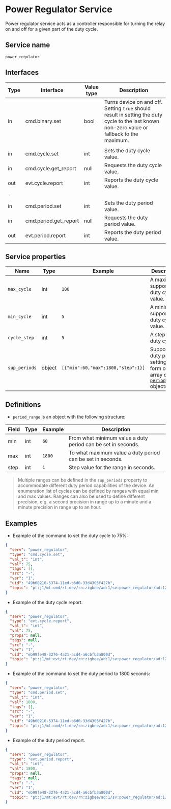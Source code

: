 # Power Regulator Service

Power regulator service acts as a controller responsible for turning the relay on and off for a given part of the duty cycle.

## Service name

`power_regulator`

## Interfaces

| Type | Interface             | Value type | Description                                                                                                                                  |
|------|-----------------------|------------|----------------------------------------------------------------------------------------------------------------------------------------------|
| in   | cmd.binary.set        | bool       | Turns device on and off. Setting `true` should result in setting the duty cycle to the last known non-zero value or fallback to the maximum. |
|      |                       |            |                                                                                                                                              |
| in   | cmd.cycle.set         | int        | Sets the duty cycle value.                                                                                                                   |                                                                               
| in   | cmd.cycle.get_report  | null       | Requests the duty cycle value.                                                                                                               |
| out  | evt.cycle.report      | int        | Reports the duty cycle value.                                                                                                                |
| -    |                       |            |                                                                                                                                              |
| in   | cmd.period.set        | int        | Sets the duty period value.                                                                                                                  |                                                                               
| in   | cmd.period.get_report | null       | Requests the duty period value.                                                                                                              |
| out  | evt.period.report     | int        | Reports the duty period value.                                                                                                               |

## Service properties

| Name          | Type   | Example                            | Description                                                                                |
|---------------|--------|------------------------------------|--------------------------------------------------------------------------------------------|
| `max_cycle`   | int    | `100`                              | A maximum supported duty cycle value.                                                      |
| `min_cycle`   | int    | `5`                                | A minimum supported duty cycle value.                                                      |
| `cycle_step`  | int    | `5`                                | A step of duty cycle.                                                                      |
| `sup_periods` | object | `[{"min":60,"max":1800,"step":1}]` | Supported duty period settings in form of array of [`period_range`](#definitions) objects. |

## Definitions

* `period_range` is an object with the following structure:

| Field | Type | Example | Description                                                  |
|-------|------|---------|--------------------------------------------------------------|
| min   | int  | `60`    | From what minimum value a duty period can be set in seconds. |
| max   | int  | `1800`  | To what maximum value a duty period can be set in seconds.   |
| step  | int  | `1`     | Step value for the range in seconds.                         |

> Multiple ranges can be defined in the `sup_periods` property to accommodate different duty period capabilities of the device.
> An enumeration list of cycles can be defined by ranges with equal min and max values.
> Ranges can also be used to define different precision, e.g. a second precision in range up to a minute and a minute precision in range up to an hour.

## Examples

* Example of the command to set the duty cycle to 75%:

```json
{
  "serv": "power_regulator",
  "type": "cmd.cycle.set",
  "val_t": "int",
  "val": 75,
  "tags": [],
  "src": "-",
  "ver": "1",
  "uid": "49b60210-5374-11ed-b6d0-33d4305f427b",
  "topic": "pt:j1/mt:cmd/rt:dev/rn:zigbee/ad:1/sv:power_regulator/ad:124_0"
}
```

* Example of the duty cycle report.

```json
{
  "serv": "power_regulator",
  "type": "evt.cycle.report",
  "val_t": "int",
  "val": 75,
  "props": null,
  "tags": null,
  "src": "-",
  "ver": "1",
  "uid": "eb99fe48-3276-4a21-acd4-a6cbfb3a800d",
  "topic": "pt:j1/mt:evt/rt:dev/rn:zigbee/ad:1/sv:power_regulator/ad:124_0"
}
```

* Example of the command to set the duty period to 1800 seconds:

```json
{
  "serv": "power_regulator",
  "type": "cmd.period.set",
  "val_t": "int",
  "val": 1800,
  "tags": [],
  "src": "-",
  "ver": "1",
  "uid": "49b60210-5374-11ed-b6d0-33d4305f427b",
  "topic": "pt:j1/mt:cmd/rt:dev/rn:zigbee/ad:1/sv:power_regulator/ad:124_0"
}
```

* Example of the duty period report.

```json
{
  "serv": "power_regulator",
  "type": "evt.period.report",
  "val_t": "int",
  "val": 1800,
  "props": null,
  "tags": null,
  "src": "-",
  "ver": "1",
  "uid": "eb99fe48-3276-4a21-acd4-a6cbfb3a800d",
  "topic": "pt:j1/mt:evt/rt:dev/rn:zigbee/ad:1/sv:power_regulator/ad:124_0"
}
```
